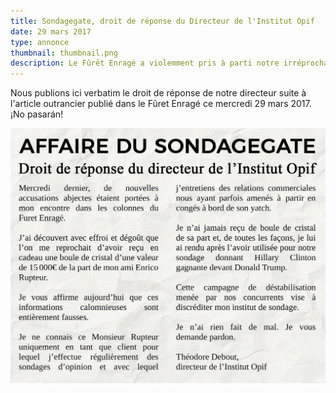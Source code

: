```yaml
---
title: Sondagegate, droit de réponse du Directeur de l'Institut Opif
date: 29 mars 2017
type: annonce
thumbnail: thumbnail.png
description: Le Fûrêt Enragé a violemment pris à parti notre irréprochable directeur Théodore Debout. Voici son droit de réponse ! Et bim dans ta tête la belette !
---
```


Nous publions ici verbatim le droit de réponse de notre directeur suite à l'article outrancier publié dans le Fûret Enragé ce mercredi 29 mars 2017. ¡No pasarán!

[![Droit de réponse du Directeur de l'Institut Opif](annonce-sondagegate.png)](annonce-sondagegate.png)
